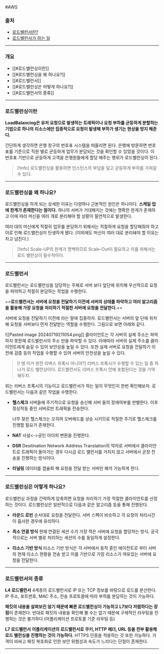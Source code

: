 #AWS
### 출처
* [로드밸런서란?](https://aws.amazon.com/ko/what-is/load-balancing/)
* [로드밸런서가 하는 일](https://co-no.tistory.com/entry/%EB%84%A4%ED%8A%B8%EC%9B%8C%ED%81%AC-%EB%A1%9C%EB%93%9C%EB%B0%B8%EB%9F%B0%EC%8B%B1)
___
### 개요
* [[#로드밸런싱이란]]
* [[#로드밸런싱을 왜 하나요?]]
* [[#로드밸런서]]
* [[#로드밸런싱은 어떻게 하나요?]]
* [[#로드밸런서의 종류]]
___
### 로드밸런싱이란

**LoadBalancing은 유저 요청으로 발생하는 트래픽이나 요청 부하를 균등하게 분할하는 기법으로 하나의 리소스에만 집중적으로 요청이 발생해 부하가 생기는 현상을 방지 해준다.**

간단하게 생각하면 은행 창구의 번호표 시스템을 떠올리면 된다. 은행에 방문하면 번호표를 기준으로 직원 별로 균등하게 업무가 분담되는 것을 확인할 수 있었을 것이다. 이 번호표 기반으로 균등하게 고객을 은행원들에게 할당 해주는 행위가 로드밸런싱이 된다.

> [!info]
> 로드밸런싱을 활용하면 인스턴스의 부담을 덜고 균등하게 부하를 가져갈 수 있다.

___
### 로드밸런싱을 왜 하나요?

로드밸런싱을 하게 되는 상세한 이유는 다양하나 근본적인 원인은 하나이다. **스케일 업에 한계가 존재한다는 점이다.** 하나의 서버가 거대해지는 것에는 명확한 한게가 존재하고 이에 따라 머신을 여러 개로 분리해야 할 상황이 필연적으로 발생한다.

여러 대의 머신에게 적절히 업무를 분담하기 위해서는 적절하게 요청을 할당해줘야 하고 이로 인해 로드밸런싱이 탄생하게 됐다. (이외에도 머신이 여러 대로 분리돼야 할 이유는 차고 넘친다.)

> [!info]
> Scale-UP의 한계가 명백하므로 Scale-Out이 필요하고 이를 위해서는 로드 밸런싱이 필수적이다.

___
### 로드밸런서

로드밸런서는 로드밸런싱을 담당하는 주체로 서버 보다 앞단에 위치해 우선적으로 요청을 파악하고 적절히 분담하는 작업을 수행한다.  

==**로드밸런서는 서버에 요청을 전달하기 이전에 서버의 상태를 파악하고 여러 알고리즘을 활용해 가장 요청을 처리하기 적절한 서버에 요청을 전달한다.**==

서버에 요청을 전달하기 이전에 라는 말에 집중하자. 로드밸런서는 서버의 앞 단에 위치해 요청을 서버보다 먼저 전달받는 역할을 수행한다. 그림으로 보면 아래와 같다. 

![[Pasted image 20240719211054.png]]
클라이언트는 각 서버의 실제 주소는 파악하지 못한채 로드밸런서의 주소 만을 파악할 수 있다. 이에따라 서버의 실제 주소를 클라이언트에게 숨길 수 있어 보안성을 높일 수 있다. 또한 실제 서버로 요청을 전달하기 이전에 검증 등의 작업을 수행할 수 있어 서버의 안전성을 높일 수 있다.

>[! 엥 이거 완전 리버스 프록시 아니야?]
>리버스 프록시가 수행할 수 있는 일 중 하나가 로드 밸런싱이다. 로드밸런서도 리버스 프록시 안에 포함된다는 것을 기억해두자.

위는 리버스 프록시의 기능이고 로드밸런서가 하는 일이 무엇인지 한번 확인해보자. 로드밸런서는 다음과 같은 작업을 수행한다.

* **헬스체크**
	서버들에 주기적으로 요청을 송신해 서버 들의 장애여부를 판별한다. 이후 정상작동 중인 서버로만 트래픽을 전송한다.
	
	너무 잦은 헬스체크는 오히려 오버헤드를 상승 시키므로 적절한 주기로 헬스체크를 진행할 필요가 존재한다.
* **NAT**
	사설<->공인 아이피 변환을 진행한다.
* **DSR**
	Desitination Network Address Translation의 약자로 서버에서 클라이언트로 트래픽이 돌아가는 경우 다시금 로드 밸런서를 거치지 않고 서버에서 곧장 전송을 진행하는 방식이다.
* **터널링**
	데이터를 캡슐화 해 요청을 전달 받는 서버만 해석 가능하게 한다.

___
### 로드밸런싱은 어떻게 하나요?

로드밸런싱 과정을 간략하게 압축하면 요청을 처리하기 가장 적절한 클라이언트를 선정하는 것이다. 로드밸런싱은 일반적으로 다음과 같은 알고리즘 등을 통해 진행된다.

* **라운드 로빈**
	순서대로 요청을 전달한다. 서버 스펙이 비슷하고 각 요청의 처리시간이 흡사한 경우에 유리하다.

* **최소 연결 방식**
	현재 연결된 세션 수가 가장 적은 서버에 요청을 할당하는 방식. 궁극적으로는 서버 별로 처리하는 세션의 수를 동일하게 설정한다.

* **리소스 기반 방식**
	리소스 기반 방식은 각 서버에서 동작 중인 에이전트로 부터 서버의 현재 리소스 현황을 전송 받고 이를 기반으로 가장 리소스가 여유있는 서버에 요청을 전달한다.
___
### 로드밸런서의 종류

**L4 로드밸런서**
4계층의 로드밸런서로 IP 또는 TCP 정보를 바탕으로 로드를 분산한다. IP 주소, 포트번호, MAC 주소, 전송 프로토콜에 따라 부하를 분담하는 것이 가능하다. 

**패킷의 내용을 살펴보진 않기 때문에 빠른 로드밸런싱이 가능하고 L7보다 저렴하다는 장점**이 존재한다. 반대로 패킷의 내용을 확인해 볼 수는 없기 때문에 구체적인 라우팅을 진행하는 것은 불가하다 (어플리케이션 프로토콜 기준 라우팅 등)

**L7 로드밸런서**
**어플리케이션의 로드밸런서로 쿠키, HTTP 헤더, URL 등을 전부 활용해 로드 밸런싱을 진행하는 것이 가능하다.** HTTPS 인증을 적용하는 것 또한 가능하다. 가격이 비싸고 패킷 복호화로 인한 보안 위험성과 속도가 느리다는 단점이 존재한다.
___


 
